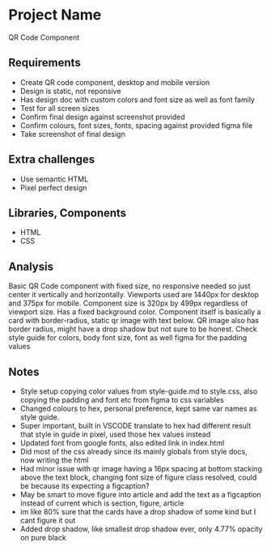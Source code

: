 # Project Name

QR Code Component

## Requirements

- Create QR code component, desktop and mobile version
- Design is static, not reponsive
- Has design doc with custom colors and font size as well as font family
- Test for all screen sizes
- Confirm final design against screenshot provided
- Confirm colours, font sizes, fonts, spacing against provided figma file
- Take screenshot of final design

## Extra challenges

- Use semantic HTML
- Pixel perfect design

## Libraries, Components

- HTML
- CSS

## Analysis

Basic QR Code component with fixed size, no responsive needed so just center it vertically and horizontally.  Viewports used are 1440px for desktop and 375px for mobile. Component size is 320px by 499px regardless of viewport size.  Has a fixed background color.  Component itself is basically a card with border-radius, static qr image with text below.  QR image also has border radius, might have a drop shadow but not sure to be honest. Check style guide for colors, body font size, font as well figma for the padding values

## Notes

- Style setup copying color values from style-guide.md to style.css, also copying the padding and font etc from figma to css variables
- Changed colours to hex, personal preference, kept same var names as style guide.
- Super important, built in VSCODE translate to hex had different result that style in guide in pixel, used those hex values instead
- Updated font from google fonts, also edited link in index.html
- Did most of the css already since its mainly globals from style docs, now writing the html
- Had minor issue with qr image having a 16px spacing at bottom stacking above the text block, changing font size of figure class resolved, could be because its expecting a figcaption?
- May be smart to move figure into article and add the text as a figcaption instead of current which is section, figure, article
- im like 80% sure that the cards have a drop shadow of some kind but I cant figure it out
- Added drop shadow, like smallest drop shadow ever, only 4.77% opacity on pure black
